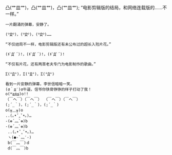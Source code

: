 凸(艹皿艹)，凸(艹皿艹)，凸(艹皿艹);
“电影剪辑版的结局，和网络连载版的……不一样。”

    一片翻涌的弹幕，安静了。

    (꒪Д꒪)，(꒪Д꒪)，(꒪Д꒪)……

    “不仅结局不一样，电影剪辑版还有未公布过的超长入殓片花。”

    (ｷﾟДﾟ´)!，(ｷﾟДﾟ´)!，(ｷﾟДﾟ´)!

    “不仅有片花，还有两首老夫专门为电影制作的歌曲。”

    Σ(°Д°)，Σ(°Д°)，Σ(°Д°)

    看到一片安静的弹幕，李世信暗暗一笑。 
    (σ｀д′)σ牛逼，信爷你铁骨铮铮的样子打动了我！
    o(*≧д≦)o!! 
    （￣へ￣）（￣へ￣） （￣へ￣）（￣へ￣） 
    (;´_｀)，(;´_｀)，(;´_｀) 
    o(╥﹏╥)o
    ..(｡•ˇ‸ˇ•｡)…
    -(❁´灬`❁)b 
    -(❁´灬`❁)b 
     ..(｡•ˇ‸ˇ•｡)…
     ヽ(●-`灬′-) 
     b(￣灬￣)ｄ
     d(￣灬￣)b